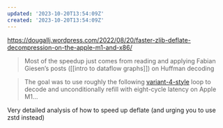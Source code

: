 ```yaml
---
updated: '2023-10-20T13:54:09Z'
created: '2023-10-20T13:54:09Z'
---
```

https://dougallj.wordpress.com/2022/08/20/faster-zlib-deflate-decompression-on-the-apple-m1-and-x86/

> Most of the speedup just comes from reading and applying Fabian Giesen’s posts ([[intro to dataflow graphs]]) on Huffman decoding

> The goal was to use roughly the following [variant-4-style](https://fgiesen.wordpress.com/2018/02/20/reading-bits-in-far-too-many-ways-part-2/#:~:text=Variant%204%3A%20a%20different%20kind%20of%20lookahead) loop to decode and unconditionally refill with eight-cycle latency on Apple M1...

Very detailed analysis of how to speed up deflate (and urging you to use zstd instead)